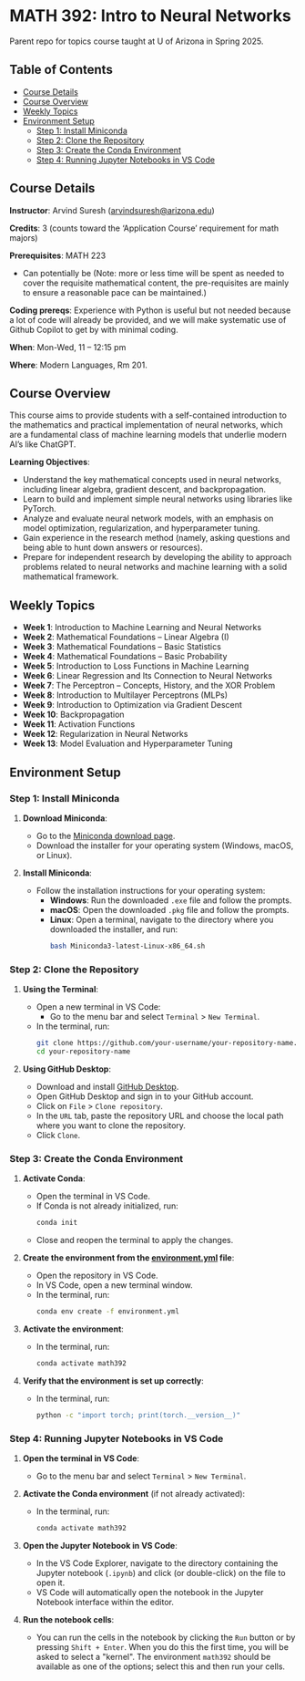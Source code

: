 # MATH 392: Intro to Neural Networks
Parent repo for topics course taught at U of Arizona in Spring 2025.

## Table of Contents

- [Course Details](#course-details)
- [Course Overview](#course-overview)
- [Weekly Topics](#weekly-topics)
- [Environment Setup](#environment-setup)
   - [Step 1: Install Miniconda](#step-1-install-miniconda)
   - [Step 2: Clone the Repository](#step-2-clone-the-repository)
   - [Step 3: Create the Conda Environment](#step-3-create-the-conda-environment)
   - [Step 4: Running Jupyter Notebooks in VS Code](#step-4-running-jupyter-notebooks-in-vs-code)

## Course Details

**Instructor**: Arvind Suresh ([arvindsuresh@arizona.edu](arvindsuresh@arizona.edu))

**Credits**: 3 (counts toward the ‘Application Course’ requirement for math majors)

**Prerequisites**: MATH 223 
- Can potentially be
(Note: more or less time will be spent as needed to cover the requisite mathematical content, the pre-requisites are mainly to ensure a reasonable pace can be maintained.)

**Coding prereqs**: Experience with Python is useful but not needed because a lot of code will already be provided, and we will make systematic use of Github Copilot to get by with minimal coding.


**When**: Mon-Wed, 11 – 12:15 pm

**Where**: Modern Languages, Rm 201.

## Course Overview
This course aims to provide students with a self-contained introduction to the mathematics and practical implementation of neural networks, which are a fundamental class of machine learning models that underlie modern AI’s like ChatGPT. 

**Learning Objectives**:
- Understand the key mathematical concepts used in neural networks, including linear algebra, gradient descent, and backpropagation.
- Learn to build and implement simple neural networks using libraries like PyTorch.
- Analyze and evaluate neural network models, with an emphasis on model optimization, regularization, and hyperparameter tuning.
- Gain experience in the research method (namely, asking questions and being able to hunt down answers or resources).
- Prepare for independent research by developing the ability to approach problems related to neural networks and machine learning with a solid mathematical framework.

## Weekly Topics

- **Week 1**: Introduction to Machine Learning and Neural Networks
- **Week 2**: Mathematical Foundations – Linear Algebra (I)
- **Week 3**: Mathematical Foundations – Basic Statistics
- **Week 4**: Mathematical Foundations – Basic Probability
- **Week 5**: Introduction to Loss Functions in Machine Learning
- **Week 6**: Linear Regression and Its Connection to Neural Networks
- **Week 7**: The Perceptron – Concepts, History, and the XOR Problem
- **Week 8**: Introduction to Multilayer Perceptrons (MLPs)
- **Week 9**: Introduction to Optimization via Gradient Descent
- **Week 10**: Backpropagation
- **Week 11**: Activation Functions
- **Week 12**: Regularization in Neural Networks
- **Week 13**: Model Evaluation and Hyperparameter Tuning

## Environment Setup

### Step 1: Install Miniconda

1. **Download Miniconda**:
   - Go to the [Miniconda download page](https://docs.conda.io/en/latest/miniconda.html).
   - Download the installer for your operating system (Windows, macOS, or Linux).

2. **Install Miniconda**:
   - Follow the installation instructions for your operating system:
     - **Windows**: Run the downloaded `.exe` file and follow the prompts.
     - **macOS**: Open the downloaded `.pkg` file and follow the prompts.
     - **Linux**: Open a terminal, navigate to the directory where you downloaded the installer, and run:
       ```bash
       bash Miniconda3-latest-Linux-x86_64.sh
       ```

### Step 2: Clone the Repository

1. **Using the Terminal**:
   - Open a new terminal in VS Code:
     - Go to the menu bar and select `Terminal` > `New Terminal`.
   - In the terminal, run:
     ```bash
     git clone https://github.com/your-username/your-repository-name.git
     cd your-repository-name
     ```

2. **Using GitHub Desktop**:
   - Download and install [GitHub Desktop](https://desktop.github.com/).
   - Open GitHub Desktop and sign in to your GitHub account.
   - Click on `File` > `Clone repository`.
   - In the `URL` tab, paste the repository URL and choose the local path where you want to clone the repository.
   - Click `Clone`.

### Step 3: Create the Conda Environment

1. **Activate Conda**:
   - Open the terminal in VS Code.
   - If Conda is not already initialized, run:
     ```bash
     conda init
     ```
   - Close and reopen the terminal to apply the changes.

2. **Create the environment from the [environment.yml](http://_vscodecontentref_/1) file**:
   - Open the repository in VS Code.
   - In VS Code, open a new terminal window.
   - In the terminal, run:
     ```bash
     conda env create -f environment.yml
     ```

3. **Activate the environment**:
   - In the terminal, run:
     ```bash
     conda activate math392
     ```

4. **Verify that the environment is set up correctly**:
   - In the terminal, run:
     ```bash
     python -c "import torch; print(torch.__version__)"
     ```

### Step 4: Running Jupyter Notebooks in VS Code

1. **Open the terminal in VS Code**:
   - Go to the menu bar and select `Terminal` > `New Terminal`.

2. **Activate the Conda environment** (if not already activated):
   - In the terminal, run:
     ```bash
     conda activate math392
     ```

3. **Open the Jupyter Notebook in VS Code**:
   - In the VS Code Explorer, navigate to the directory containing the Jupyter notebook (`.ipynb`)  and click (or double-click) on the file to open it. 
   - VS Code will automatically open the notebook in the Jupyter Notebook interface within the editor.

4. **Run the notebook cells**:
   - You can run the cells in the notebook by clicking the `Run` button or by pressing `Shift + Enter`. When you do this the first time, you will be asked to select a "kernel". The environment 
   `math392` should be available as one of the options; select this and then run your cells.
